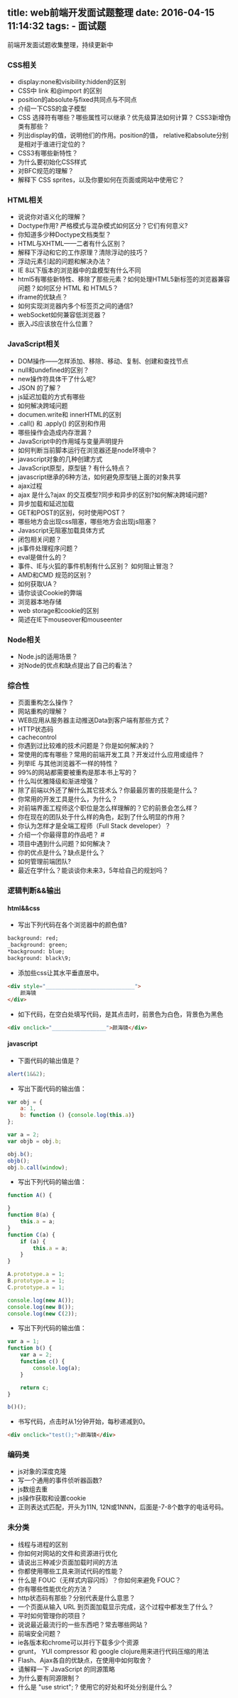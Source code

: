 title: web前端开发面试题整理
date: 2016-04-15 11:14:32
tags:
	- 面试题	
---
前端开发面试题收集整理，持续更新中

<!-- more --->

### CSS相关
- display:none和visibility:hidden的区别
- CSS中 link 和@import 的区别
- position的absolute与fixed共同点与不同点
- 介绍一下CSS的盒子模型
- CSS 选择符有哪些？哪些属性可以继承？优先级算法如何计算？ CSS3新增伪类有那些？
- 列出display的值，说明他们的作用。position的值， relative和absolute分别是相对于谁进行定位的？
- CSS3有哪些新特性？
- 为什么要初始化CSS样式
- 对BFC规范的理解？
- 解释下 CSS sprites，以及你要如何在页面或网站中使用它？

### HTML相关
- 说说你对语义化的理解？
- Doctype作用? 严格模式与混杂模式如何区分？它们有何意义?
- 你知道多少种Doctype文档类型？
- HTML与XHTML——二者有什么区别？
- 解释下浮动和它的工作原理？清除浮动的技巧？
- 浮动元素引起的问题和解决办法？
- IE 8以下版本的浏览器中的盒模型有什么不同
- html5有哪些新特性、移除了那些元素？如何处理HTML5新标签的浏览器兼容问题？如何区分 HTML 和 HTML5？
- iframe的优缺点？
- 如何实现浏览器内多个标签页之间的通信?
- webSocket如何兼容低浏览器？
- 嵌入JS应该放在什么位置？

### JavaScript相关
- DOM操作——怎样添加、移除、移动、复制、创建和查找节点
- null和undefined的区别？
- new操作符具体干了什么呢?
- JSON 的了解？
- js延迟加载的方式有哪些
- 如何解决跨域问题
- documen.write和 innerHTML的区别
- .call() 和 .apply() 的区别和作用
- 哪些操作会造成内存泄漏？
- JavaScript中的作用域与变量声明提升
- 如何判断当前脚本运行在浏览器还是node环境中？
- javascript对象的几种创建方式
- JavaScript原型，原型链 ? 有什么特点？
- javascript继承的6种方法，如何避免原型链上面的对象共享
- ajax过程
- ajax 是什么?ajax 的交互模型?同步和异步的区别?如何解决跨域问题?
- 异步加载和延迟加载
- GET和POST的区别，何时使用POST？
- 哪些地方会出现css阻塞，哪些地方会出现js阻塞？
- Javascript无阻塞加载具体方式
- 闭包相关问题？
- js事件处理程序问题？
- eval是做什么的？
- 事件、IE与火狐的事件机制有什么区别？ 如何阻止冒泡？
- AMD和CMD 规范的区别？
- 如何获取UA？
- 请你谈谈Cookie的弊端
- 浏览器本地存储
- web storage和cookie的区别
- 简述在IE下mouseover和mouseenter

### Node相关
- Node.js的适用场景？
- 对Node的优点和缺点提出了自己的看法？

### 综合性
- 页面重构怎么操作？
- 网站重构的理解？
- WEB应用从服务器主动推送Data到客户端有那些方式？
- HTTP状态码
- cachecontrol
- 你遇到过比较难的技术问题是？你是如何解决的？
- 常使用的库有哪些？常用的前端开发工具？开发过什么应用或组件？
- 列举IE 与其他浏览器不一样的特性？
- 99%的网站都需要被重构是那本书上写的？
- 什么叫优雅降级和渐进增强？
- 除了前端以外还了解什么其它技术么？你最最厉害的技能是什么？
- 你常用的开发工具是什么，为什么？
- 对前端界面工程师这个职位是怎么样理解的？它的前景会怎么样？
- 你在现在的团队处于什么样的角色，起到了什么明显的作用？
- 你认为怎样才是全端工程师（Full Stack developer）？
- 介绍一个你最得意的作品吧？ #
- 项目中遇到什么问题？如何解决？
- 你的优点是什么？缺点是什么？
- 如何管理前端团队?
- 最近在学什么？能谈谈你未来3，5年给自己的规划吗？

### 逻辑判断&&输出

#### html&&css
- 写出下列代码在各个浏览器中的颜色值?
```html
background: red;
_background: green;
*background: blue;
background: black\9;
```
- 添加些css让其水平垂直居中。
```html
<div style="____________________________">
    颜海镜
</div>
```
- 如下代码，在空白处填写代码，是其点击时，前景色为白色，背景色为黑色
```html
<div onclick="_________________">颜海镜</div>
```

#### javascript
- 下面代码的输出值是？
```javascript
alert(1&&2);
```
- 写出下面代码的输出值：
```javascript
var obj = {
    a: 1,
    b: function () {console.log(this.a)}
};

var a = 2;
var objb = obj.b;

obj.b();
objb();
obj.b.call(window);
```
- 写出下列代码的输出值：
```javascript
function A() {

}
function B(a) {
    this.a = a;
}
function C(a) {
    if (a) {
        this.a = a;
    }
}

A.prototype.a = 1;
B.prototype.a = 1;
C.prototype.a = 1;

console.log(new A());
console.log(new B());
console.log(new C(2));
```
- 写出下列代码的输出值：
```javascript
var a = 1;
function b() {
    var a = 2;
    function c() {
        console.log(a);
    }

    return c;
}

b()();
```

- 书写代码，点击时从1分钟开始，每秒递减到0。
```html
<div onclick="test();">颜海镜</div>
```


### 编码类
- js对象的深度克隆
- 写一个通用的事件侦听器函数?
- js数组去重
- js操作获取和设置cookie
- 正则表达式匹配，开头为11N, 12N或1NNN，后面是-7-8个数字的电话号码。

### 未分类
- 线程与进程的区别 
- 你如何对网站的文件和资源进行优化
- 请说出三种减少页面加载时间的方法
- 你都使用哪些工具来测试代码的性能？
- 什么是 FOUC（无样式内容闪烁）？你如何来避免 FOUC？
- 你有哪些性能优化的方法？
- http状态码有那些？分别代表是什么意思？
- 一个页面从输入 URL 到页面加载显示完成，这个过程中都发生了什么？
- 平时如何管理你的项目？
- 说说最近最流行的一些东西吧？常去哪些网站？
- 前端安全问题？
- ie各版本和chrome可以并行下载多少个资源
- grunt， YUI compressor 和 google clojure用来进行代码压缩的用法
- Flash、Ajax各自的优缺点，在使用中如何取舍？
- 请解释一下 JavaScript 的同源策略
- 为什么要有同源限制？
- 什么是 "use strict"; ? 使用它的好处和坏处分别是什么？
